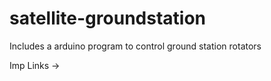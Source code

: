 # satellite-groundstation

Includes a arduino program to control ground station rotators

Imp Links
->

